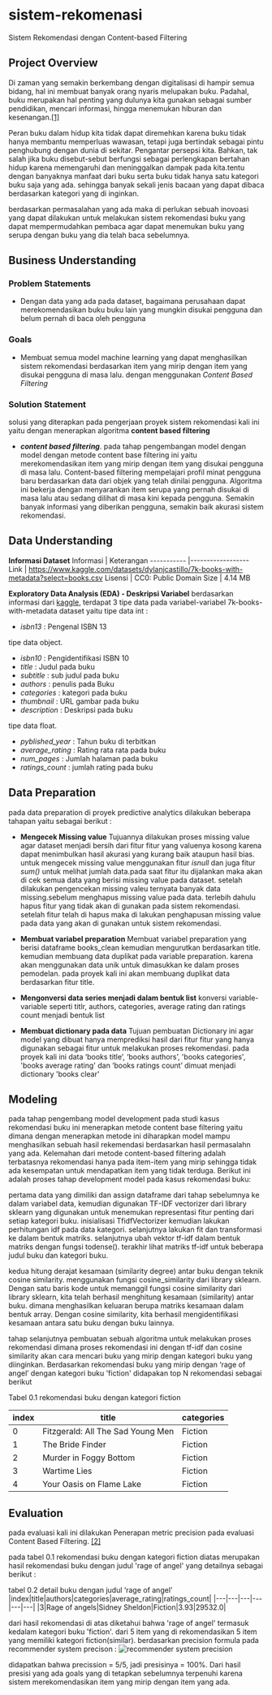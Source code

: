 # sistem-rekomenasi
Sistem Rekomendasi dengan Content-based Filtering

## Project Overview
Di zaman yang semakin berkembang dengan digitalisasi di hampir semua bidang, hal ini membuat banyak orang nyaris melupakan buku. Padahal, buku merupakan hal penting yang dulunya kita gunakan sebagai sumber pendidikan, mencari informasi, hingga menemukan hiburan dan kesenangan.[[1]](https://buku.kompas.com/read/1393/manfaat-membaca-buku-ternyata-mampu-meningkatkan-kesehatan-fisik-dan-mental-apa-alasannya)

Peran buku dalam hidup kita tidak dapat diremehkan karena buku tidak hanya membantu memperluas wawasan, tetapi juga bertindak sebagai pintu penghubung dengan dunia di sekitar. Pengantar persepsi kita. Bahkan, tak salah jika buku disebut-sebut berfungsi sebagai perlengkapan bertahan hidup karena memengaruhi dan meninggalkan dampak pada kita.tentu dengan banyaknya manfaat dari buku serta buku tidak hanya satu kategori buku saja yang ada. sehingga banyak sekali jenis bacaan yang dapat dibaca berdasarkan kategori yang di inginkan.

berdasarkan permasalahan yang ada maka di perlukan sebuah inovoasi yang dapat dilakukan untuk melakukan sistem rekomendasi buku yang dapat mempermudahkan pembaca agar dapat menemukan buku yang serupa dengan buku yang dia telah baca sebelumnya. 
    
## Business Understanding
### Problem Statements
- Dengan data yang ada pada dataset, bagaimana perusahaan dapat merekomendasikan buku buku lain yang mungkin disukai pengguna dan belum pernah di baca oleh pengguna

### Goals
 - Membuat semua model machine learning yang dapat menghasilkan sistem rekomendasi berdasarkan item yang mirip dengan item yang disukai pengguna di masa lalu. dengan menggunakan *Content Based Filtering*

### Solution Statement
solusi yang diterapkan pada pengerjaan proyek sistem rekomendasi kali ini yaitu dengan menerapkan algoritma **content based filtering** 

- ***content based filtering***.
        pada tahap pengembangan model dengan model dengan metode content base filtering ini yaitu merekomendasikan item yang mirip dengan item yang disukai pengguna di masa lalu. Content-based filtering mempelajari profil minat pengguna baru berdasarkan data dari objek yang telah dinilai pengguna. Algoritma ini bekerja dengan menyarankan item serupa yang pernah disukai di masa lalu atau sedang dilihat di masa kini kepada pengguna. Semakin banyak informasi yang diberikan pengguna, semakin baik akurasi sistem rekomendasi.

## Data Understanding
**Informasi Dataset** 
Informasi   | Keterangan 
----------- |------------------
Link        | https://www.kaggle.com/datasets/dylanjcastillo/7k-books-with-metadata?select=books.csv
Lisensi     | CC0: Public Domain
Size        | 4.14 MB

**Exploratory Data Analysis (EDA) - Deskripsi Variabel**
berdasarkan informasi dari [kaggle](https://www.kaggle.com/datasets/dylanjcastillo/7k-books-with-metadata?select=books.csv), terdapat 3 tipe data pada variabel-variabel 7k-books-with-metadata dataset yaitu
tipe data int :
- *isbn13* : Pengenal ISBN 13

tipe data object.
- *isbn10* : Pengidentifikasi ISBN 10
- *title* : Judul pada buku
- *subtitle* : sub judul pada buku
- *authors* : penulis pada Buku
- *categories* : kategori pada buku
- *thumbnail* : URL gambar pada buku
- *description* : Deskripsi pada buku
 
tipe data float.
- *pyblished_year* : Tahun buku di terbitkan
- *average_rating*  : Rating rata rata pada buku
- *num_pages* : Jumlah halaman pada buku
- *ratings_count* : jumlah rating pada buku


## Data Preparation
pada data preparation di proyek predictive analytics dilakukan beberapa tahapan yaitu sebagai berikut :
 - **Mengecek Missing value**
 Tujuannya dilakukan proses missing value agar dataset menjadi bersih dari fitur fitur yang valuenya kosong karena dapat menimbulkan hasil akurasi yang kurang baik ataupun hasil bias. untuk mengecek missing value menggunakan fitur *isnull* dan juga fitur *sum()* untuk melihat jumlah data.pada saat fitur itu dijalankan maka akan di cek semua data yang berisi missing value pada dataset. setelah dilakukan pengencekan missing valeu ternyata banyak data missing.sebelum menghapus missing value pada data. terlebih dahulu hapus fitur yang tidak akan di gunakan pada sistem rekomendasi. setelah fitur telah di hapus maka di lakukan penghapusan missing value pada data yang akan di gunakan untuk sistem rekomendasi.

 - **Membuat variabel preparation**
Membuat variabel preparation yang berisi dataframe books_clean kemudian mengurutkan berdasarkan title. kemudian membuang data duplikat pada variable preparation. karena akan menggunakan data unik untuk dimasukkan ke dalam proses pemodelan. pada proyek kali ini akan membuang duplikat data berdasarkan fitur title.

- **Mengonversi data series menjadi dalam bentuk list**
  konversi variable-variable seperti titlr, authors, categories, average rating dan ratings count menjadi bentuk list

- **Membuat dictionary pada data**
Tujuan pembuatan Dictionary ini agar model yang dibuat hanya memprediksi hasil dari fitur fitur yang hanya digunakan sebagai fitur untuk melakukan proses rekomendasi. pada proyek kali ini data ‘books title’, ‘books authors’, 'books categories', 'books average rating' dan ‘books ratings count’ dimuat menjadi dictionary 'books clear' 


## Modeling
pada tahap pengembang model development pada studi kasus rekomendasi buku ini  menerapkan metode content base filtering yaitu dimana dengan menerapkan metode ini diharapkan model mampu menghasilkan sebuah hasil rekemendasi berdasarkan hasil permasalahn yang ada. Kelemahan dari metode content-based filtering adalah terbatasnya rekomendasi hanya pada item-item yang mirip sehingga tidak ada kesempatan untuk mendapatkan item yang tidak terduga. Berikut ini adalah proses tahap development model pada kasus rekomendasi buku:

pertama data yang dimiliki dan assign dataframe dari tahap sebelumnya ke dalam variabel data, kemudian digunakan TF-IDF vectorizer dari library sklearn yang digunakan untuk menemukan representasi fitur penting dari setiap kategori buku. inisialisasi TfidfVectorizer kemudian lakukan perhitungan idf pada data kategori. selanjutnya lakukan fit dan transformasi ke dalam bentuk matriks. selanjutnya ubah vektor tf-idf dalam bentuk matriks dengan fungsi todense(). terakhir  lihat matriks tf-idf untuk beberapa judul buku dan kategori buku.

kedua hitung derajat kesamaan (similarity degree) antar buku dengan teknik cosine similarity. menggunakan fungsi cosine_similarity dari library sklearn.  Dengan satu baris kode untuk memanggil fungsi cosine similarity dari library sklearn, kita telah berhasil menghitung kesamaan (similarity) antar buku. dimana menghasilkan keluaran berupa matriks kesamaan dalam bentuk array. Dengan cosine similarity, kita berhasil mengidentifikasi kesamaan antara satu buku dengan buku lainnya.

tahap selanjutnya pembuatan sebuah algoritma untuk melakukan proses rekomendasi dimana proses rekomendasi ini  dengan tf-idf dan cosine similarity akan cara mencari buku yang mirip dengan kategori buku yang diinginkan. Berdasarkan rekomendasi buku yang mirip dengan ‘rage of angel’ dengan kategori buku 'fiction' didapakan top N rekomendasi sebagai berikut

Tabel 0.1 rekomendasi buku dengan kategori fiction
 
|index|title|categories|
|---|---|---|
|0|Fitzgerald: All The Sad Young Men|Fiction|
|1|The Bride Finder|Fiction|
|2|Murder in Foggy Bottom|Fiction|
|3|Wartime Lies|Fiction|
|4|Your Oasis on Flame Lake|Fiction|

 ## Evaluation
pada evaluasi kali ini dilakukan Penerapan metric precision pada evaluasi Content Based Filtering. [[2]](https://www.dicoding.com/academies/319/discussions/134402)

pada tabel 0.1 rekomendasi buku dengan kategori fiction diatas  merupakan hasil rekomendasi buku dengan judul 'rage of angel' yang detailnya sebagai berikut :

tabel 0.2 detail buku  dengan judul ‘rage of angel’ 
|index|title|authors|categories|average\_rating|ratings\_count|
|---|---|---|---|---|---|
|3|Rage of angels|Sidney Sheldon|Fiction|3\.93|29532\.0|

dari hasil rekomendasi di atas diketahui bahwa 'rage of angel' termasuk kedalam kategori buku 'fiction'. dari 5 item yang di rekomendasikan 5 item yang memiliki kategori fiction(similar).
berdasarkan precision formula pada recommender system precison : ![recommender system precision](https://user-images.githubusercontent.com/110774645/191220365-a77c874a-5b7c-4a58-9221-ea44d99cebcb.png)

didapatkan bahwa precission = 5/5, jadi presisinya =  100%. Dari hasil presisi yang ada goals yang di tetapkan sebelumnya terpenuhi karena sistem merekomendasikan item yang mirip dengan item yang ada.
    

